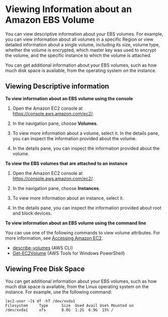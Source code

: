 # Viewing Information about an Amazon EBS Volume<a name="ebs-describing-volumes"></a>

You can view descriptive information about your EBS volumes\. For example, you can view information about all volumes in a specific Region or view detailed information about a single volume, including its size, volume type, whether the volume is encrypted, which master key was used to encrypt the volume, and the specific instance to which the volume is attached\.

You can get additional information about your EBS volumes, such as how much disk space is available, from the operating system on the instance\.

## Viewing Descriptive information<a name="ebs-view-information"></a>

**To view information about an EBS volume using the console**

1. Open the Amazon EC2 console at [https://console\.aws\.amazon\.com/ec2/](https://console.aws.amazon.com/ec2/)\.

1. In the navigation pane, choose **Volumes**\. 

1. To view more information about a volume, select it\. In the details pane, you can inspect the information provided about the volume\.

1. In the details pane, you can inspect the information provided about the volume\.

**To view the EBS volumes that are attached to an instance**

1. Open the Amazon EC2 console at [https://console\.aws\.amazon\.com/ec2/](https://console.aws.amazon.com/ec2/)\.

1. In the navigation pane, choose **Instances**\.

1. To view more information about an instance, select it\.

1. In the details pane, you can inspect the information provided about root and block devices\.

**To view information about an EBS volume using the command line**

You can use one of the following commands to view volume attributes\. For more information, see [Accessing Amazon EC2](concepts.md#access-ec2)\.
+ [describe\-volumes](https://docs.aws.amazon.com/cli/latest/reference/ec2/describe-volumes.html) \(AWS CLI\)
+ [Get\-EC2Volume](https://docs.aws.amazon.com/powershell/latest/reference/items/Get-EC2Volume.html) \(AWS Tools for Windows PowerShell\)

## Viewing Free Disk Space<a name="ebs-view-free-disk-space"></a>

You can get additional information about your EBS volumes, such as how much disk space is available, from the Linux operating system on the instance\. For example, use the following command:

```
[ec2-user ~]$ df -hT /dev/xvda1
Filesystem     Type      Size  Used Avail Use% Mounted on
/dev/xvda1     xfs       8.0G  1.2G  6.9G  15% /
```